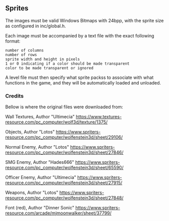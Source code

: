 ## Sprites

The images must be valid Windows Bitmaps with 24bpp, with the sprite size as
configured in inc/global.h.

Each image must be accompanied by a text file with the exact following format:

```
number of columns
number of rows
sprite width and height in pixels
1 or 0 indicating if a color should be made transparent
color to be made transparent or ignored
```

A level file must then specify what sprite packss to associate with what functions in the game, and
they will be automatically loaded and unloaded.

### Credits

Bellow is where the original files were downloaded from:

Wall Textures, Author "Ultimecia"
https://www.textures-resource.com/pc_computer/wolf3d/texture/1375/

Objects, Author "Lotos"
https://www.spriters-resource.com/pc_computer/wolfenstein3d/sheet/29106/

Normal Enemy, Author "Lotos"
https://www.spriters-resource.com/pc_computer/wolfenstein3d/sheet/27846/

SMG Enemy, Author "Hades666"
https://www.spriters-resource.com/pc_computer/wolfenstein3d/sheet/65590/

Officer Enemy, Author "Ultimecia"
https://www.spriters-resource.com/pc_computer/wolfenstein3d/sheet/27915/

Weapons, Author "Lotos"
https://www.spriters-resource.com/pc_computer/wolfenstein3d/sheet/27848/

Font (red), Author "Dinner Sonic"
https://www.spriters-resource.com/arcade/mjmoonwalker/sheet/37799/
